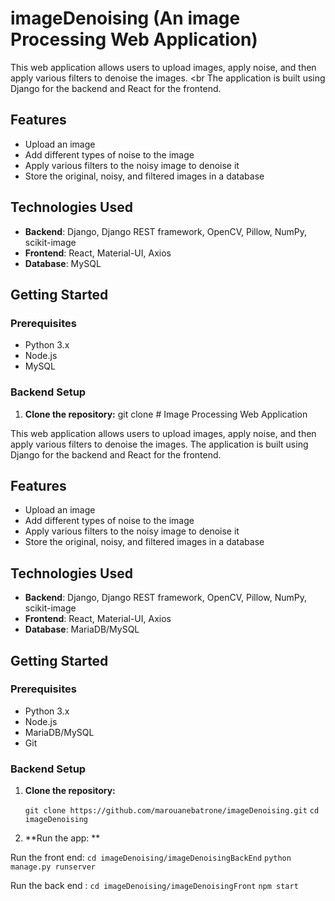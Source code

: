 # imageDenoising (An image Processing Web Application)

This web application allows users to upload images, apply noise, and then apply various filters to denoise the images. <br
The application is built using Django for the backend and React for the frontend.

## Features

- Upload an image
- Add different types of noise to the image
- Apply various filters to the noisy image to denoise it
- Store the original, noisy, and filtered images in a database

## Technologies Used

- **Backend**: Django, Django REST framework, OpenCV, Pillow, NumPy, scikit-image
- **Frontend**: React, Material-UI, Axios
- **Database**: MySQL

## Getting Started

### Prerequisites

- Python 3.x
- Node.js
- MySQL

### Backend Setup

1. **Clone the repository:**
   git clone # Image Processing Web Application

This web application allows users to upload images, apply noise, and then apply various filters to denoise the images. The application is built using Django for the backend and React for the frontend.

## Features

- Upload an image
- Add different types of noise to the image
- Apply various filters to the noisy image to denoise it
- Store the original, noisy, and filtered images in a database

## Technologies Used

- **Backend**: Django, Django REST framework, OpenCV, Pillow, NumPy, scikit-image
- **Frontend**: React, Material-UI, Axios
- **Database**: MariaDB/MySQL

## Getting Started

### Prerequisites

- Python 3.x
- Node.js
- MariaDB/MySQL
- Git

### Backend Setup

1. **Clone the repository:**

   `git clone https://github.com/marouanebatrone/imageDenoising.git`
    `cd imageDenoising`
   
3. **Run the app: **

Run the front end: 
`cd imageDenoising/imageDenoisingBackEnd`
`python manage.py runserver`

Run the back end :
`cd imageDenoising/imageDenoisingFront`
`npm start`
